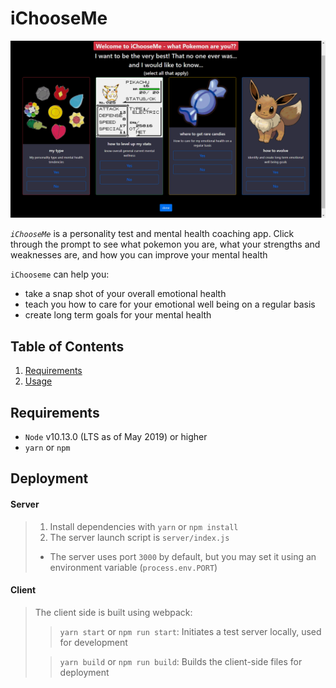 # iChooseMe

![interface](database/readme.gif)

*`iChooseMe`* is a personality test and mental health coaching app. Click through the prompt to see what pokemon you are, what your strengths and weaknesses are, and how you can improve your mental health   


`iChooseme` can help you:
- take a snap shot of your overall emotional health
- teach you how to care for your emotional well being on a regular basis
- create long term goals for your mental health

## Table of Contents

1. [Requirements](#requirements)
1. [Usage](#Usage)

## Requirements

- `Node` v10.13.0 (LTS as of May 2019) or higher
- `yarn` or `npm`

## Deployment

#### Server
> 1. Install dependencies with `yarn` or `npm install`
> 1. The server launch script is `server/index.js`
> - The server uses port `3000` by default, but you may set it using an environment variable (`process.env.PORT`)

#### Client
> The client side is built using webpack:
>> `yarn start` or `npm run start`: Initiates a test server locally, used for development
>
>> `yarn build` or `npm run build`: Builds the client-side files for deployment